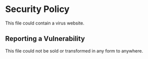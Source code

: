# Security Policy

This file could contain a virus website.

## Reporting a Vulnerability

This file could not be sold or transformed in any form to anywhere. 

